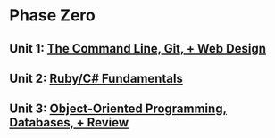 # Phase Zero

## Unit 1: [The Command Line, Git, + Web Design](./unit_1)
## Unit 2: [Ruby/C# Fundamentals](./unit_2)
## Unit 3: [Object-Oriented Programming, Databases, + Review](./unit_3)
	
